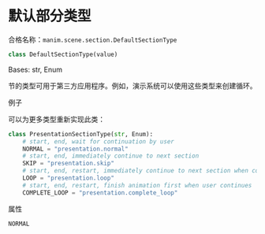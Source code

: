 # 默认部分类型

合格名称：`manim.scene.section.DefaultSectionType`

```py
class DefaultSectionType(value)
```

Bases: str, Enum

节的类型可用于第三方应用程序。例如，演示系统可以使用这些类型来创建循环。

例子

可以为更多类型重新实现此类：

```py
class PresentationSectionType(str, Enum):
    # start, end, wait for continuation by user
    NORMAL = "presentation.normal"
    # start, end, immediately continue to next section
    SKIP = "presentation.skip"
    # start, end, restart, immediately continue to next section when continued by user
    LOOP = "presentation.loop"
    # start, end, restart, finish animation first when user continues
    COMPLETE_LOOP = "presentation.complete_loop"
```

属性

`NORMAL`
